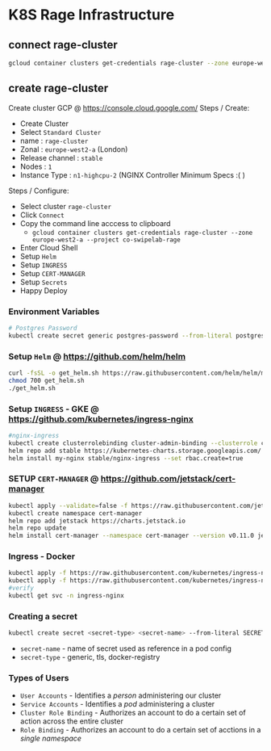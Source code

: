 # K8S Rage Infrastructure

## connect rage-cluster

```sh
gcloud container clusters get-credentials rage-cluster --zone europe-west2-a --project co-swipelab-rage
```

## create rage-cluster

Create cluster GCP  @ https://console.cloud.google.com/
Steps / Create: 
  * Create Cluster
  * Select ``Standard Cluster``
  * name : ``rage-cluster``
  * Zonal : ``europe-west2-a`` (London)
  * Release channel : ``stable``
  * Nodes : ``1``
  * Instance Type : ``n1-highcpu-2`` (NGINX Controller Minimum Specs :( )

Steps / Configure:
  * Select cluster ``rage-cluster``
  * Click ``Connect``
  * Copy the command line acccess to clipboard
    - ``gcloud container clusters get-credentials rage-cluster --zone europe-west2-a --project co-swipelab-rage``
  * Enter Cloud Shell
  * Setup ``Helm``
  * Setup ``INGRESS``
  * Setup ``CERT-MANAGER``
  * Setup ``Secrets``
  * Happy Deploy


### Environment Variables
```sh
# Postgres Password
kubectl create secret generic postgres-password --from-literal postgres-password=...
```


### Setup ``Helm`` @ https://github.com/helm/helm
```sh
curl -fsSL -o get_helm.sh https://raw.githubusercontent.com/helm/helm/master/scripts/get-helm-3
chmod 700 get_helm.sh
./get_helm.sh
```

### Setup ``INGRESS`` - GKE @ https://github.com/kubernetes/ingress-nginx
```sh
#nginx-ingress
kubectl create clusterrolebinding cluster-admin-binding --clusterrole cluster-admin --user $(gcloud config get-value account)
helm repo add stable https://kubernetes-charts.storage.googleapis.com/
helm install my-nginx stable/nginx-ingress --set rbac.create=true
```

### SETUP ``CERT-MANAGER``  @ https://github.com/jetstack/cert-manager
```sh
kubectl apply --validate=false -f https://raw.githubusercontent.com/jetstack/cert-manager/release-0.11/deploy/manifests/00-crds.yaml
kubectl create namespace cert-manager
helm repo add jetstack https://charts.jetstack.io
helm repo update
helm install cert-manager --namespace cert-manager --version v0.11.0 jetstack/cert-manager
```

### Ingress - Docker 
```sh
kubectl apply -f https://raw.githubusercontent.com/kubernetes/ingress-nginx/master/deploy/static/mandatory.yaml
kubectl apply -f https://raw.githubusercontent.com/kubernetes/ingress-nginx/master/deploy/static/provider/cloud-generic.yaml
#verify
kubectl get svc -n ingress-nginx
```

### Creating a secret
```sh
kubectl create secret <secret-type> <secret-name> --from-literal SECRET_KEY=SECRET_VALUE
```
* ``secret-name`` - name of secret used as reference in a pod config
* ``secret-type`` - generic, tls, docker-registry

### Types of Users
* ``User Accounts`` - Identifies a *person* administering our cluster
* ``Service Accounts`` - Identifies a *pod* administering a cluster
* ``Cluster Role Binding`` - Authorizes an account to do a certain set of action across the entire cluster
* ``Role Binding`` - Authorizes an account to do a certain set of acctions in a *single namespace*
